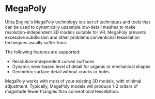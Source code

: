 # MegaPoly

Ultra Engine's MegaPoly technology is a set of techniques and tools that can be used to dynamically upsample low-detail meshes to make resolution-independent 3D models suitable for VR. MegaPoly prevents excessive subdivision and other problems conventional tessellation techniques usually suffer from.

The following features are supported:

- Resolution-independent curved surfaces
- Dynamic view-based level of detail for organic or mechanical shapes
- Geometric surface detail without cracks or holes

MegaPoly works with most of your existing 3D models, with minimal adjustment. Typically, MegaPoly models will produce 1-2 orders of magnitude fewer triangles than conventional tessellation.
